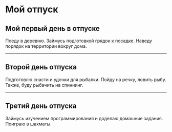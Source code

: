 # Мой отпуск

## Мой первый день в отпуске

Поеду в деревню. Займусь подготовкой грядок к посадке. Наведу порядок на территории вокруг дома. 
___

## Второй день отпуска

Подготовлю снасти и удочки для рыбалки. Пойду на речку, ловить рыбу. Также, буду рыбачить на спиннинг. 

___

## Третий день отпуска

Займусь изучением программирования и доделаю домашние задания. Поиграю в шахматы. 
